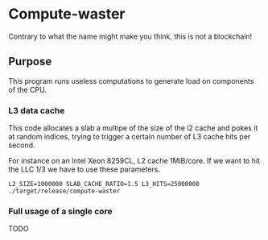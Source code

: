 # Compute-waster

Contrary to what the name might make you think, this is not a blockchain!

## Purpose

This program runs useless computations to generate load on components of the CPU.

### L3 data cache

This code allocates a slab a multipe of the size of the l2 cache and pokes it at random indices, trying to trigger a certain number of L3 cache hits per second.

For instance on an Intel Xeon 8259CL, L2 cache 1MiB/core. If we want to hit the LLC 1/3 we have to use these parameters.

```
L2_SIZE=1000000 SLAB_CACHE_RATIO=1.5 L3_HITS=25000000 ./target/release/compute-waster
```

### Full usage of a single core

TODO

